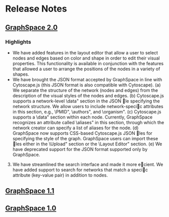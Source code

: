 # Release Notes

## [GraphSpace 2.0]()

### Highlights

- We have added features in the layout editor that allow a user to select nodes and edges based
on color and shape in order to edit their visual properties. This functionality is available in
conjunction with the features that allowed a user to arrange the positions of the nodes in a
variety of shapes.
- We have brought the JSON format accepted by GraphSpace in line with Cytoscape.js (this
JSON format is also compatible with Cytoscape).
    (a) We separate the structure of the network (nodes and edges) from the description of the
visual styles of the nodes and edges.
(b) Cytoscape.js supports a network-level \data" section in the JSON le specifying the
network structure. We allow users to include network-specic attributes in this section,
e.g., \PMID", \authors", and \organism".
(c) Cytoscape.js supports a \data" section within each node. Currently, GraphSpace
recognizes an attribute called \aliases" in this section, through which the network creator
can specify a list of aliases for the node.
(d) GraphSpace now supports CSS-based Cytoscape.js JSON les for specifying the style
of the graph. GraphSpace users can import these les either in the \Upload" section
or the \Layout Editor" section.
(e) We have deprecated support for the JSON format supported only by GraphSpace.
3. We have streamlined the search interface and made it more ecient. We have added support
to search for networks that match a specic attribute (key-value pair) in addition to nodes.



## [GraphSpace 1.1](https://github.com/Murali-group/GraphSpace/releases/tag/v1.0)

## [GraphSpace 1.0]()
